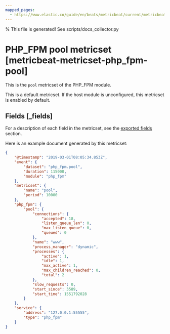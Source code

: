 ```yaml
---
mapped_pages:
  - https://www.elastic.co/guide/en/beats/metricbeat/current/metricbeat-metricset-php_fpm-pool.html
---
```


% This file is generated! See scripts/docs_collector.py

# PHP_FPM pool metricset [metricbeat-metricset-php_fpm-pool]

This is the `pool` metricset of the PHP_FPM module.

This is a default metricset. If the host module is unconfigured, this metricset is enabled by default.

## Fields [_fields]

For a description of each field in the metricset, see the [exported fields](/reference/metricbeat/exported-fields-php_fpm.md) section.

Here is an example document generated by this metricset:

```json
{
    "@timestamp": "2019-03-01T08:05:34.853Z",
    "event": {
        "dataset": "php_fpm.pool",
        "duration": 115000,
        "module": "php_fpm"
    },
    "metricset": {
        "name": "pool",
        "period": 10000
    },
    "php_fpm": {
        "pool": {
            "connections": {
                "accepted": 18,
                "listen_queue_len": 0,
                "max_listen_queue": 0,
                "queued": 0
            },
            "name": "www",
            "process_manager": "dynamic",
            "processes": {
                "active": 1,
                "idle": 1,
                "max_active": 1,
                "max_children_reached": 0,
                "total": 2
            },
            "slow_requests": 0,
            "start_since": 3589,
            "start_time": 1551792028
        }
    },
    "service": {
        "address": "127.0.0.1:55555",
        "type": "php_fpm"
    }
}
```
